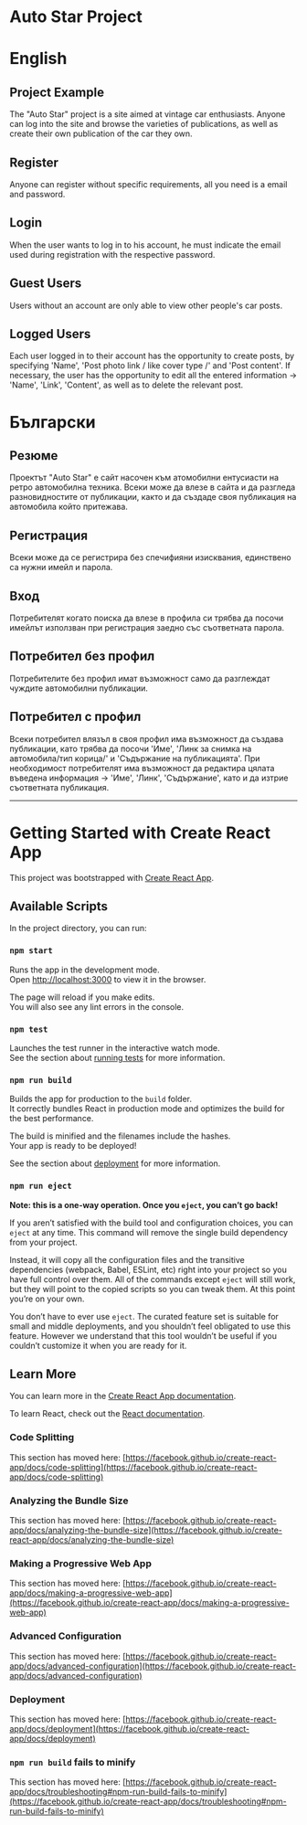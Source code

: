 # Auto Star Project

# English
## Project Example

The "Auto Star" project is a site aimed at vintage car enthusiasts. Anyone can log into the site and browse the varieties of publications, as well as create their own publication of the car they own.

## Register

Anyone can register without specific requirements, all you need is a email and password. 

## Login

When the user wants to log in to his account, he must indicate the email used during registration with the respective password.

## Guest Users

Users without an account are only able to view other people's car posts.

## Logged Users
 <!-- Each logged user can like other people posts and ect.  -->
Each user logged in to their account has the opportunity to create posts, by specifying 'Name', 'Post photo link / like cover type /' and 'Post content'. If necessary, the user has the opportunity to edit all the entered information -> 'Name', 'Link', 'Content', as well as to delete the relevant post.


# Български
## Резюме

Проектът "Auto Star" е сайт насочен към атомобилни ентусиасти на ретро автомобилна техника. Всеки може да влезе в сайта и да разгледа разновидностите от публикации, както и да създаде своя публикация на автомобила който притежава.

## Регистрация

Всеки може да се регистрира без спечифияни изисквания, единствено са нужни имейл и парола.

## Вход

Потребителят когато поиска да влезе в профила си трябва да посочи имейлът използван при регистрация заедно със съответната парола.

## Потребител без профил

Потребителите без профил имат възможност само да разглеждат чуждите автомобилни публикации.

## Потребител с профил

Всеки потребител влязъл в своя профил има възможност да създава публикации, като трябва да посочи 'Име', 'Линк за снимка на автомобила/тип корица/' и 'Съдържание на публикацията'. При необходимост потребителят има възможност да редактира цялата въведена информация -> 'Име', 'Линк', 'Съдържание', като и да изтрие съответната публикация.

---

# Getting Started with Create React App

This project was bootstrapped with [Create React App](https://github.com/facebook/create-react-app).

## Available Scripts

In the project directory, you can run:

### `npm start`

Runs the app in the development mode.\
Open [http://localhost:3000](http://localhost:3000) to view it in the browser.

The page will reload if you make edits.\
You will also see any lint errors in the console.

### `npm test`

Launches the test runner in the interactive watch mode.\
See the section about [running tests](https://facebook.github.io/create-react-app/docs/running-tests) for more information.

### `npm run build`

Builds the app for production to the `build` folder.\
It correctly bundles React in production mode and optimizes the build for the best performance.

The build is minified and the filenames include the hashes.\
Your app is ready to be deployed!

See the section about [deployment](https://facebook.github.io/create-react-app/docs/deployment) for more information.

### `npm run eject`

**Note: this is a one-way operation. Once you `eject`, you can’t go back!**

If you aren’t satisfied with the build tool and configuration choices, you can `eject` at any time. This command will remove the single build dependency from your project.

Instead, it will copy all the configuration files and the transitive dependencies (webpack, Babel, ESLint, etc) right into your project so you have full control over them. All of the commands except `eject` will still work, but they will point to the copied scripts so you can tweak them. At this point you’re on your own.

You don’t have to ever use `eject`. The curated feature set is suitable for small and middle deployments, and you shouldn’t feel obligated to use this feature. However we understand that this tool wouldn’t be useful if you couldn’t customize it when you are ready for it.

## Learn More

You can learn more in the [Create React App documentation](https://facebook.github.io/create-react-app/docs/getting-started).

To learn React, check out the [React documentation](https://reactjs.org/).

### Code Splitting

This section has moved here: [https://facebook.github.io/create-react-app/docs/code-splitting](https://facebook.github.io/create-react-app/docs/code-splitting)

### Analyzing the Bundle Size

This section has moved here: [https://facebook.github.io/create-react-app/docs/analyzing-the-bundle-size](https://facebook.github.io/create-react-app/docs/analyzing-the-bundle-size)

### Making a Progressive Web App

This section has moved here: [https://facebook.github.io/create-react-app/docs/making-a-progressive-web-app](https://facebook.github.io/create-react-app/docs/making-a-progressive-web-app)

### Advanced Configuration

This section has moved here: [https://facebook.github.io/create-react-app/docs/advanced-configuration](https://facebook.github.io/create-react-app/docs/advanced-configuration)

### Deployment

This section has moved here: [https://facebook.github.io/create-react-app/docs/deployment](https://facebook.github.io/create-react-app/docs/deployment)

### `npm run build` fails to minify

This section has moved here: [https://facebook.github.io/create-react-app/docs/troubleshooting#npm-run-build-fails-to-minify](https://facebook.github.io/create-react-app/docs/troubleshooting#npm-run-build-fails-to-minify)
